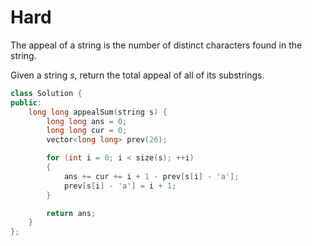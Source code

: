 # Hard

The appeal of a string is the number of distinct characters found in the string.

Given a string $s$, return the total appeal of all of its substrings.

```cpp
class Solution {
public:
    long long appealSum(string s) {
        long long ans = 0;
        long long cur = 0;
        vector<long long> prev(26);

        for (int i = 0; i < size(s); ++i)
        {
            ans += cur += i + 1 - prev[s[i] - 'a'];
            prev[s[i] - 'a'] = i + 1;
        }

        return ans;
    }
};
```
